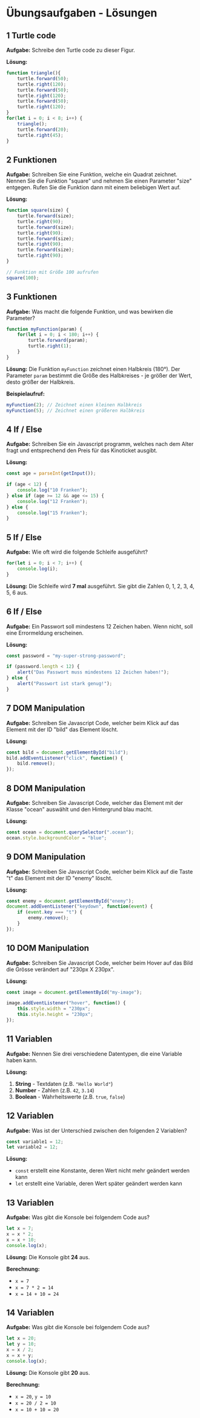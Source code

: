 # Übungsaufgaben - Lösungen

## 1 Turtle code
**Aufgabe:** Schreibe den Turtle code zu dieser Figur.

**Lösung:**
```javascript
function triangle(){
    turtle.forward(50);
    turtle.right(120);
    turtle.forward(50);
    turtle.right(120);
    turtle.forward(50);
    turtle.right(120);
}
for(let i = 0; i < 8; i++) {
    triangle();
    turtle.forward(20);
    turtle.right(45);
}
```

## 2 Funktionen
**Aufgabe:** Schreiben Sie eine Funktion, welche ein Quadrat zeichnet. Nennen Sie die Funktion "square" und nehmen Sie einen Parameter "size" entgegen. Rufen Sie die Funktion dann mit einem beliebigen Wert auf.

**Lösung:**
```javascript
function square(size) {
    turtle.forward(size);
    turtle.right(90);
    turtle.forward(size);
    turtle.right(90);
    turtle.forward(size);
    turtle.right(90);
    turtle.forward(size);
    turtle.right(90);
}

// Funktion mit Größe 100 aufrufen
square(100);
```

## 3 Funktionen
**Aufgabe:** Was macht die folgende Funktion, und was bewirken die Parameter?

```javascript
function myFunction(param) {
    for(let i = 0; i < 180; i++) {
        turtle.forward(param);
        turtle.right(1);
    }
}
```

**Lösung:**
Die Funktion `myFunction` zeichnet einen Halbkreis (180°). Der Parameter `param` bestimmt die Größe des Halbkreises - je größer der Wert, desto größer der Halbkreis.

**Beispielaufruf:**
```javascript
myFunction(2); // Zeichnet einen kleinen Halbkreis
myFunction(5); // Zeichnet einen größeren Halbkreis
```

## 4 If / Else
**Aufgabe:** Schreiben Sie ein Javascript programm, welches nach dem Alter fragt und entsprechend den Preis für das Kinoticket ausgibt.

**Lösung:**
```javascript
const age = parseInt(getInput());

if (age < 12) {
    console.log("10 Franken");
} else if (age >= 12 && age <= 15) {
    console.log("12 Franken");
} else {
    console.log("15 Franken");
}
```

## 5 If / Else
**Aufgabe:** Wie oft wird die folgende Schleife ausgeführt?

```javascript
for(let i = 0; i < 7; i++) {
    console.log(i);
}
```

**Lösung:**
Die Schleife wird **7 mal** ausgeführt. Sie gibt die Zahlen 0, 1, 2, 3, 4, 5, 6 aus.

## 6 If / Else
**Aufgabe:** Ein Passwort soll mindestens 12 Zeichen haben. Wenn nicht, soll eine Errormeldung erscheinen.

**Lösung:**
```javascript
const password = "my-super-strong-password";

if (password.length < 12) {
    alert("Das Passwort muss mindestens 12 Zeichen haben!");
} else {
    alert("Passwort ist stark genug!");
}
```

## 7 DOM Manipulation
**Aufgabe:** Schreiben Sie Javascript Code, welcher beim Klick auf das Element mit der ID "bild" das Element löscht.

**Lösung:**
```javascript
const bild = document.getElementById("bild");
bild.addEventListener("click", function() {
    bild.remove();
});
```

## 8 DOM Manipulation
**Aufgabe:** Schreiben Sie Javascript Code, welcher das Element mit der Klasse "ocean" auswählt und den Hintergrund blau macht.

**Lösung:**
```javascript
const ocean = document.querySelector(".ocean");
ocean.style.backgroundColor = "blue";
```

## 9 DOM Manipulation
**Aufgabe:** Schreiben Sie Javascript Code, welcher beim Klick auf die Taste "t" das Element mit der ID "enemy" löscht.

**Lösung:**
```javascript
const enemy = document.getElementById("enemy");
document.addEventListener("keydown", function(event) {
    if (event.key === "t") {
        enemy.remove();
    }
});
```

## 10 DOM Manipulation
**Aufgabe:** Schreiben Sie Javascript Code, welcher beim Hover auf das Bild die Grösse verändert auf "230px X 230px".

**Lösung:**
```javascript
const image = document.getElementById("my-image");

image.addEventListener("hover", function() {
    this.style.width = "230px";
    this.style.height = "230px";
});
```

## 11 Variablen
**Aufgabe:** Nennen Sie drei verschiedene Datentypen, die eine Variable haben kann.

**Lösung:**
1. **String** - Textdaten (z.B. `"Hello World"`)
2. **Number** - Zahlen (z.B. `42`, `3.14`)
3. **Boolean** - Wahrheitswerte (z.B. `true`, `false`)

## 12 Variablen
**Aufgabe:** Was ist der Unterschied zwischen den folgenden 2 Variablen?

```javascript
const variable1 = 12;
let variable2 = 12;
```

**Lösung:**
- `const` erstellt eine Konstante, deren Wert nicht mehr geändert werden kann
- `let` erstellt eine Variable, deren Wert später geändert werden kann

## 13 Variablen
**Aufgabe:** Was gibt die Konsole bei folgendem Code aus?

```javascript
let x = 7;
x = x * 2;
x = x + 10;
console.log(x);
```

**Lösung:**
Die Konsole gibt **24** aus.

**Berechnung:**
- `x = 7`
- `x = 7 * 2 = 14`
- `x = 14 + 10 = 24`

## 14 Variablen
**Aufgabe:** Was gibt die Konsole bei folgendem Code aus?

```javascript
let x = 20;
let y = 10;
x = x / 2;
x = x + y;
console.log(x);
```

**Lösung:**
Die Konsole gibt **20** aus.

**Berechnung:**
- `x = 20`, `y = 10`
- `x = 20 / 2 = 10`
- `x = 10 + 10 = 20`

